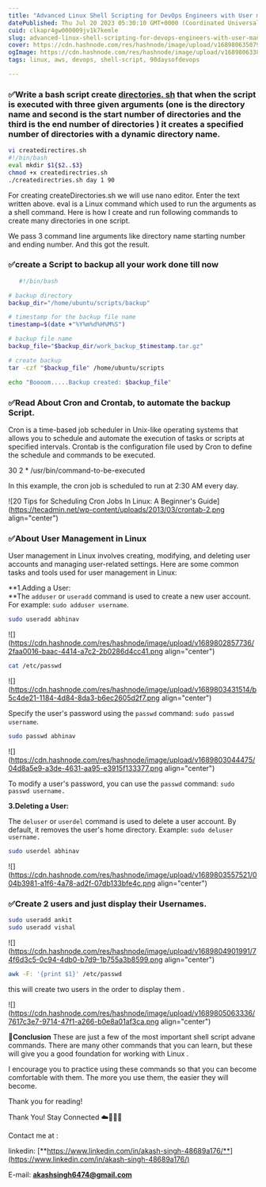 ```yaml
---
title: "Advanced Linux Shell Scripting for DevOps Engineers with User management"
datePublished: Thu Jul 20 2023 05:30:10 GMT+0000 (Coordinated Universal Time)
cuid: clkapr4gw000009jv1k7kemle
slug: advanced-linux-shell-scripting-for-devops-engineers-with-user-management
cover: https://cdn.hashnode.com/res/hashnode/image/upload/v1689806350799/dc141d41-e5d9-49f4-ada1-0de68e4de2cc.png
ogImage: https://cdn.hashnode.com/res/hashnode/image/upload/v1689806338580/f262ca70-4b85-42ac-9df0-fcf32e80eec1.png
tags: linux, aws, devops, shell-script, 90daysofdevops

---
```


### **✅Write a bash script create** [**directories. sh**](http://directories.sh) **that when the script is executed with three given arguments (one is the directory name and second is the start number of directories and the third is the end number of directories ) it creates a specified number of directories with a dynamic directory name.**

```bash
vi createdirectires.sh
#!/bin/bash
eval mkdir $1{$2..$3}
chmod +x createdirectries.sh
./createdirectries.sh day 1 90
```

For creating createDirectories.sh we will use nano editor. Enter the text written above. eval is a Linux command which used to run the arguments as a shell command. Here is how I create and run following commands to create many directories in one script.

We pass 3 command line arguments like directory name starting number and ending number. And this got the result.

### **✅create a Script to backup all your work done till now**

```bash
   #!/bin/bash

# backup directory
backup_dir="/home/ubuntu/scripts/backup"

# timestamp for the backup file name
timestamp=$(date +"%Y%m%d%H%M%S")

# backup file name
backup_file="$backup_dir/work_backup_$timestamp.tar.gz"

# create backup
tar -czf "$backup_file" /home/ubuntu/scripts

echo "Boooom.....Backup created: $backup_file"
```

### **✅Read About Cron and Crontab, to automate the backup Script.**

Cron is a time-based job scheduler in Unix-like operating systems that allows you to schedule and automate the execution of tasks or scripts at specified intervals. Crontab is the configuration file used by Cron to define the schedule and commands to be executed.

30 2 \* /usr/bin/command-to-be-executed

In this example, the cron job is scheduled to run at 2:30 AM every day.

![20 Tips for Scheduling Cron Jobs In Linux: A Beginner's Guide](https://tecadmin.net/wp-content/uploads/2013/03/crontab-2.png align="center")

### **✅About User Management in Linux**

User management in Linux involves creating, modifying, and deleting user accounts and managing user-related settings. Here are some common tasks and tools used for user management in Linux:

\*\*1.Adding a User:  
\*\*The `adduser` or `useradd` command is used to create a new user account. For example: `sudo adduser username`.

```bash
sudo useradd abhinav
```

![](https://cdn.hashnode.com/res/hashnode/image/upload/v1689802857736/2faa0016-baac-4414-a7c2-2b0286d4cc41.png align="center")

```bash
cat /etc/passwd
```

![](https://cdn.hashnode.com/res/hashnode/image/upload/v1689803431514/b5c4de21-1184-4d84-8da3-b6ec2605d2f7.png align="center")

Specify the user's password using the `passwd` command: `sudo passwd username`.

```bash
sudo passwd abhinav
```

![](https://cdn.hashnode.com/res/hashnode/image/upload/v1689803044475/04d8a5e9-a3de-4631-aa95-e3915f133377.png align="center")

To modify a user's password, you can use the `passwd` command: `sudo passwd username.`

**3.Deleting a User:**

The `deluser` or `userdel` command is used to delete a user account. By default, it removes the user's home directory. Example: `sudo deluser username.`

```bash
sudo userdel abhinav
```

![](https://cdn.hashnode.com/res/hashnode/image/upload/v1689803557521/004b3981-a1f6-4a78-ad2f-07db133bfe4c.png align="center")

### **✅Create 2 users and just display their Usernames.**

```bash
sudo useradd ankit
sudo useradd vishal
```

![](https://cdn.hashnode.com/res/hashnode/image/upload/v1689804901991/74f6d3c5-0c94-4db0-b7d9-1b755a3b8599.png align="center")

```bash
awk -F: '{print $1}' /etc/passwd
```

this will create two users in the order to display them .

![](https://cdn.hashnode.com/res/hashnode/image/upload/v1689805063336/7617c3e7-9714-47f1-a266-b0e8a01af3ca.png align="center")

📍**Conclusion** These are just a few of the most important shell script advane commands. There are many other commands that you can learn, but these will give you a good foundation for working with Linux .

I encourage you to practice using these commands so that you can become comfortable with them. The more you use them, the easier they will become.

Thank you for reading!

Thank You! Stay Connected ☁️👩‍💻🌈

Contact me at :

linkedin: [**https://www.linkedin.com/in/akash-singh-48689a176/**](https://www.linkedin.com/in/akash-singh-48689a176/)

E-mail: [**akashsingh6474@gmail.com**](mailto:akashsingh6474@gmail.com)